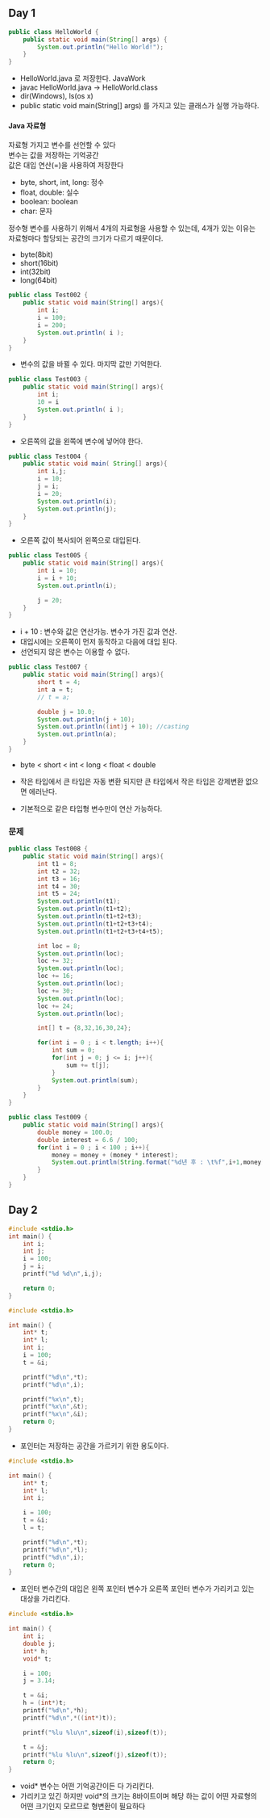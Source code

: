 ## Day 1

```java
public class HelloWorld {
    public static void main(String[] args) {
        System.out.println("Hello World!");
    }
}
```

- HelloWorld.java 로 저장한다. JavaWork
- javac HelloWorld.java -> HelloWorld.class
- dir(Windows), ls(os x)
- public static void main(String[] args) 를 가지고 있는 클래스가 실행 가능하다.

#### Java 자료형

자료형 가지고 변수를 선언할 수 있다  
변수는 값을 저장하는 기억공간  
값은 대입 연산(=)을 사용하여 저장한다

- byte, short, int, long: 정수
- float, double: 실수
- boolean: boolean
- char: 문자

정수형 변수를 사용하기 위해서 4개의 자료형을 사용할 수 있는데, 4개가 있는 이유는 자료형마다 할당되는 공간의 크기가 다르기 때문이다.

- byte(8bit)
- short(16bit)
- int(32bit)
- long(64bit)

```java
public class Test002 {
    public static void main(String[] args){
        int i;
        i = 100;
        i = 200;
        System.out.println( i );
    }
}
```

- 변수의 값을 바뀔 수 있다. 마지막 값만 기억한다.

```java
public class Test003 {
    public static void main(String[] args){
        int i;
        10 = i
        System.out.println( i );
    }
}
```

- 오른쪽의 값을 왼쪽에 변수에 넣어야 한다.

```java
public class Test004 {
    public static void main( String[] args){
        int i,j;
        i = 10;
        j = i;
        i = 20;
        System.out.println(i);
        System.out.println(j);
    }
}
```

- 오른쪽 값이 복사되어 왼쪽으로 대입된다.

```java
public class Test005 {
    public static void main(String[] args){
        int i = 10;
        i = i + 10;
        System.out.println(i);

        j = 20;
    }
}
```

- i + 10 : 변수와 값은 연산가능. 변수가 가진 값과 연산.
- 대입시에는 오른쪽이 먼저 동작하고 다음에 대입 된다.
- 선언되지 않은 변수는 이용할 수 없다.

```java
public class Test007 {
    public static void main(String[] args){
        short t = 4;
        int a = t;
        // t = a;

        double j = 10.0;
        System.out.println(j + 10);
        System.out.println((int)j + 10); //casting
        System.out.println(a);
    }
}
```

- byte < short < int < long < float < double
- 작은 타입에서 큰 타입은 자동 변환 되지만 큰 타입에서 작은 타입은 강제변환 없으면 에러난다.

- 기본적으로 같은 타입형 변수만이 연산 가능하다.

### 문제

```java
public class Test008 {
    public static void main(String[] args){
        int t1 = 8;
        int t2 = 32;
        int t3 = 16;
        int t4 = 30;
        int t5 = 24;
        System.out.println(t1);
        System.out.println(t1+t2);
        System.out.println(t1+t2+t3);
        System.out.println(t1+t2+t3+t4);
        System.out.println(t1+t2+t3+t4+t5);

        int loc = 8;
        System.out.println(loc);
        loc += 32;
        System.out.println(loc);
        loc += 16;
        System.out.println(loc);
        loc += 30;
        System.out.println(loc);
        loc += 24;
        System.out.println(loc);

        int[] t = {8,32,16,30,24};

        for(int i = 0 ; i < t.length; i++){
            int sum = 0;
            for(int j = 0; j <= i; j++){
                sum += t[j];
            }
            System.out.println(sum);
        }
    }
}
```

```java
public class Test009 {
    public static void main(String[] args){
        double money = 100.0;
        double interest = 6.6 / 100;
        for(int i = 0 ; i < 100 ; i++){
            money = money + (money * interest);
            System.out.println(String.format("%d년 후 : \t%f",i+1,money));
        }
    }
}
```

## Day 2

```c
#include <stdio.h>
int main() {
    int i;
    int j;
    i = 100;
    j = i;
    printf("%d %d\n",i,j);

    return 0;
}
```

```c
#include <stdio.h>

int main() {
    int* t;
    int* l;
    int i;
    i = 100;
    t = &i;

    printf("%d\n",*t);
    printf("%d\n",i);

    printf("%x\n",t);
    printf("%x\n",&t);
    printf("%x\n",&i);
    return 0;
}

```

- 포인터는 저장하는 공간을 가르키기 위한 용도이다.

```c
#include <stdio.h>

int main() {
    int* t;
    int* l;
    int i;

    i = 100;
    t = &i;
    l = t;

    printf("%d\n",*t);
    printf("%d\n",*l);
    printf("%d\n",i);
    return 0;
}
```

- 포인터 변수간의 대입은 왼쪽 포인터 변수가 오른쪽 포인터 변수가 가리키고 있는 대상을 가리킨다.

```c
#include <stdio.h>

int main() {
    int i;
    double j;
    int* h;
    void* t;

    i = 100;
    j = 3.14;

    t = &i;
    h = (int*)t;
    printf("%d\n",*h);
    printf("%d\n",*((int*)t));

    printf("%lu %lu\n",sizeof(i),sizeof(t));

    t = &j;
    printf("%lu %lu\n",sizeof(j),sizeof(t));
    return 0;
}
```

- void\* 변수는 어떤 기억공간이든 다 가리킨다.
- 가리키고 있긴 하지만 void\*의 크기는 8바이트이며 해당 하는 값이 어떤 자료형의 어떤 크기인지 모르므로 형변환이 필요하다
